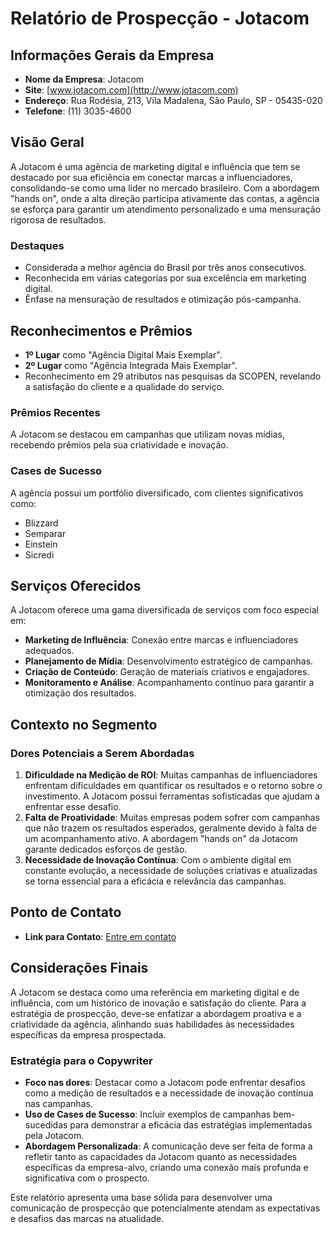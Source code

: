 # Relatório de Prospecção - Jotacom

## Informações Gerais da Empresa
- **Nome da Empresa**: Jotacom
- **Site**: [www.jotacom.com](http://www.jotacom.com)
- **Endereço**: Rua Rodésia, 213, Vila Madalena, São Paulo, SP - 05435-020
- **Telefone**: (11) 3035-4600

## Visão Geral
A Jotacom é uma agência de marketing digital e influência que tem se destacado por sua eficiência em conectar marcas a influenciadores, consolidando-se como uma líder no mercado brasileiro. Com a abordagem "hands on", onde a alta direção participa ativamente das contas, a agência se esforça para garantir um atendimento personalizado e uma mensuração rigorosa de resultados.

### Destaques
- Considerada a melhor agência do Brasil por três anos consecutivos.
- Reconhecida em várias categorias por sua excelência em marketing digital.
- Ênfase na mensuração de resultados e otimização pós-campanha.

## Reconhecimentos e Prêmios
- **1º Lugar** como "Agência Digital Mais Exemplar".
- **2º Lugar** como "Agência Integrada Mais Exemplar".
- Reconhecimento em 29 atributos nas pesquisas da SCOPEN, revelando a satisfação do cliente e a qualidade do serviço.

### Prêmios Recentes
A Jotacom se destacou em campanhas que utilizam novas mídias, recebendo prêmios pela sua criatividade e inovação.

### Cases de Sucesso
A agência possui um portfólio diversificado, com clientes significativos como:
- Blizzard
- Semparar
- Einstein
- Sicredi

## Serviços Oferecidos
A Jotacom oferece uma gama diversificada de serviços com foco especial em:
- **Marketing de Influência**: Conexão entre marcas e influenciadores adequados.
- **Planejamento de Mídia**: Desenvolvimento estratégico de campanhas.
- **Criação de Conteúdo**: Geração de materiais criativos e engajadores.
- **Monitoramento e Análise**: Acompanhamento contínuo para garantir a otimização dos resultados.

## Contexto no Segmento
### Dores Potenciais a Serem Abordadas
1. **Dificuldade na Medição de ROI**: Muitas campanhas de influenciadores enfrentam dificuldades em quantificar os resultados e o retorno sobre o investimento. A Jotacom possui ferramentas sofisticadas que ajudam a enfrentar esse desafio.
2. **Falta de Proatividade**: Muitas empresas podem sofrer com campanhas que não trazem os resultados esperados, geralmente devido à falta de um acompanhamento ativo. A abordagem "hands on" da Jotacom garante dedicados esforços de gestão.
3. **Necessidade de Inovação Contínua**: Com o ambiente digital em constante evolução, a necessidade de soluções criativas e atualizadas se torna essencial para a eficácia e relevância das campanhas.

## Ponto de Contato
- **Link para Contato**: [Entre em contato](http://www.jotacom.com/contato#contato)

## Considerações Finais
A Jotacom se destaca como uma referência em marketing digital e de influência, com um histórico de inovação e satisfação do cliente. Para a estratégia de prospecção, deve-se enfatizar a abordagem proativa e a criatividade da agência, alinhando suas habilidades às necessidades específicas da empresa prospectada.

### Estratégia para o Copywriter
- **Foco nas dores**: Destacar como a Jotacom pode enfrentar desafios como a medição de resultados e a necessidade de inovação contínua nas campanhas.
- **Uso de Cases de Sucesso**: Incluir exemplos de campanhas bem-sucedidas para demonstrar a eficácia das estratégias implementadas pela Jotacom.
- **Abordagem Personalizada**: A comunicação deve ser feita de forma a refletir tanto as capacidades da Jotacom quanto as necessidades específicas da empresa-alvo, criando uma conexão mais profunda e significativa com o prospecto. 

Este relatório apresenta uma base sólida para desenvolver uma comunicação de prospecção que potencialmente atendam as expectativas e desafios das marcas na atualidade.